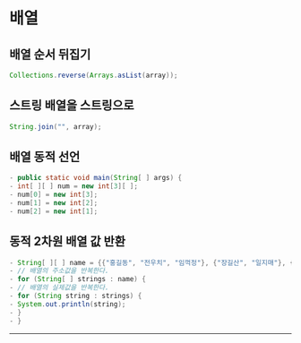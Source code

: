 # 배열
## 배열 순서 뒤집기
```java
Collections.reverse(Arrays.asList(array));
```

## 스트링 배열을 스트링으로
```java
String.join("", array);
```

## 배열 동적 선언
```java
- public static void main(String[ ] args) {
- int[ ][ ] num = new int[3][ ];
- num[0] = new int[3];
- num[1] = new int[2];
- num[2] = new int[1];
```

## 동적 2차원 배열 값 반환
```java
- String[ ][ ] name = {{"홍길동", "전우치", "임꺽정"}, {"장길산", "일지매"}, {"조세형"}};
- // 배열의 주소값을 반복한다.
- for (String[ ] strings : name) {
- // 배열의 실제값을 반복한다.
- for (String string : strings) {
- System.out.println(string);
- }
- }
```


<hr/>
